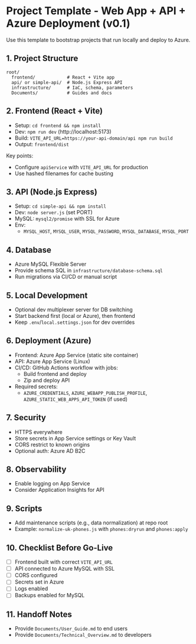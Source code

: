 # Project Template - Web App + API + Azure Deployment (v0.1)

Use this template to bootstrap projects that run locally and deploy to Azure.

## 1. Project Structure
```
root/
  frontend/            # React + Vite app
  api/ or simple-api/  # Node.js Express API
  infrastructure/      # IaC, schema, parameters
  Documents/           # Guides and docs
```

## 2. Frontend (React + Vite)
- Setup: `cd frontend && npm install`
- Dev: `npm run dev` (http://localhost:5173)
- Build: `VITE_API_URL=https://your-api-domain/api npm run build`
- Output: `frontend/dist`

Key points:
- Configure `apiService` with `VITE_API_URL` for production
- Use hashed filenames for cache busting

## 3. API (Node.js Express)
- Setup: `cd simple-api && npm install`
- Dev: `node server.js` (set PORT)
- MySQL: `mysql2/promise` with SSL for Azure
- Env:
  - `MYSQL_HOST`, `MYSQL_USER`, `MYSQL_PASSWORD`, `MYSQL_DATABASE`, `MYSQL_PORT`

## 4. Database
- Azure MySQL Flexible Server
- Provide schema SQL in `infrastructure/database-schema.sql`
- Run migrations via CI/CD or manual script

## 5. Local Development
- Optional dev multiplexer server for DB switching
- Start backend first (local or Azure), then frontend
- Keep `.env`/`local.settings.json` for dev overrides

## 6. Deployment (Azure)
- Frontend: Azure App Service (static site container)
- API: Azure App Service (Linux)
- CI/CD: GitHub Actions workflow with jobs:
  - Build frontend and deploy
  - Zip and deploy API
- Required secrets:
  - `AZURE_CREDENTIALS`, `AZURE_WEBAPP_PUBLISH_PROFILE`, `AZURE_STATIC_WEB_APPS_API_TOKEN` (if used)

## 7. Security
- HTTPS everywhere
- Store secrets in App Service settings or Key Vault
- CORS restrict to known origins
- Optional auth: Azure AD B2C

## 8. Observability
- Enable logging on App Service
- Consider Application Insights for API

## 9. Scripts
- Add maintenance scripts (e.g., data normalization) at repo root
- Example: `normalize-uk-phones.js` with `phones:dryrun` and `phones:apply`

## 10. Checklist Before Go-Live
- [ ] Frontend built with correct `VITE_API_URL`
- [ ] API connected to Azure MySQL with SSL
- [ ] CORS configured
- [ ] Secrets set in Azure
- [ ] Logs enabled
- [ ] Backups enabled for MySQL

## 11. Handoff Notes
- Provide `Documents/User_Guide.md` to end users
- Provide `Documents/Technical_Overview.md` to developers
